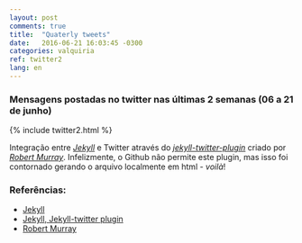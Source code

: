 ```yaml
---
layout: post
comments: true
title:  "Quaterly tweets"
date:   2016-06-21 16:03:45 -0300
categories: valquiria
ref: twitter2
lang: en
---
```

### Mensagens postadas no twitter nas últimas 2 semanas (06 a 21 de junho)

{% include twitter2.html %}

Integração entre [_Jekyll_][jekyll] e Twitter através do [_jekyll-twitter-plugin_][jekyll-twitter-plugin] criado por [_Robert Murray_][murray]. Infelizmente, o Github não permite este plugin, mas isso foi contornado gerando o arquivo localmente em html - _voilà_!

### Referências:

- [Jekyll][jekyll]
- [Jekyll, Jekyll-twitter plugin][jekyll-twitter-plugin]
- [Robert Murray][murray]

[jekyll]: https://jekyllrb.com
[jekyll-twitter-plugin]: https://github.com/rob-murray/jekyll-twitter-plugin
[murray]: https://github.com/rob-murray
